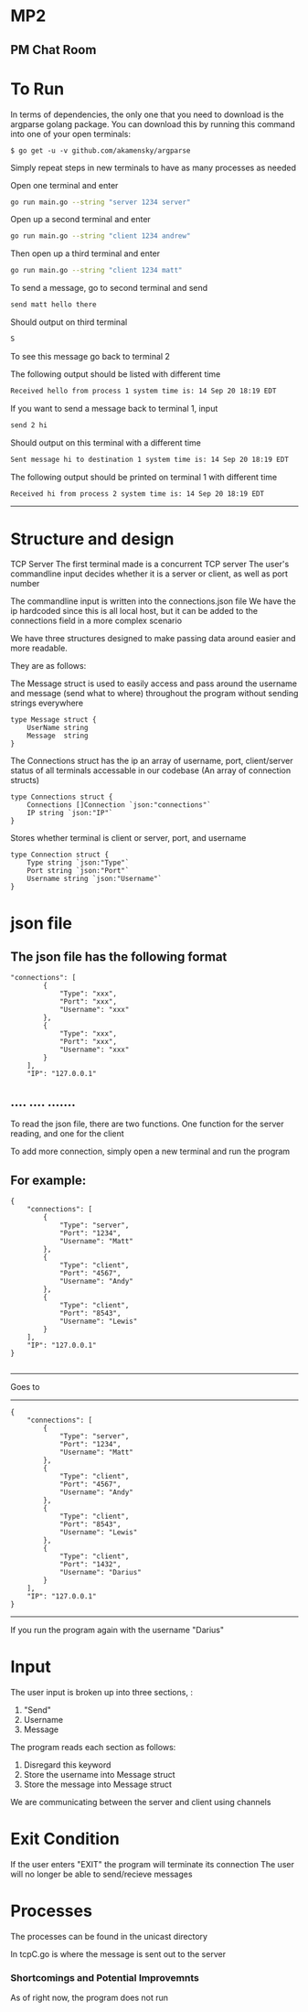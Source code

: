 # MP2
PM Chat Room
--- 
# To Run

In terms of dependencies, the only one that you need to download is the argparse golang package.  You can download this by running this command into one of your open terminals:
```
$ go get -u -v github.com/akamensky/argparse
``` 

Simply repeat steps in new terminals to have as many processes as needed

Open one terminal and enter
```bash
go run main.go --string "server 1234 server"
``` 
Open up a second terminal and enter
```bash
go run main.go --string "client 1234 andrew"
``` 
Then open up a third terminal and enter
```bash
go run main.go --string "client 1234 matt"
```
To send a message, go to second terminal and send

```bash
send matt hello there
```

Should output on third terminal
```bash 
S
```
To see this message go back to terminal 2

The  following output should be listed with different time
```bash
Received hello from process 1 system time is: 14 Sep 20 18:19 EDT
```
If you want to send a message back to terminal 1, input
```bash
send 2 hi
```

Should output on this terminal with a different time
```bash 
Sent message hi to destination 1 system time is: 14 Sep 20 18:19 EDT
```

The  following output should be printed on terminal 1 with different time
```bash
Received hi from process 2 system time is: 14 Sep 20 18:19 EDT
```

---

# Structure and design

TCP Server
The first terminal made is a concurrent TCP server
The user's commandline input decides whether it is a server or client, as well as port number

The commandline input is written into the connections.json file
We have the ip hardcoded since this is all local host, but it can be added to the connections field
in a more complex scenario 


We have three structures designed to make passing data around easier and more readable.

They are as follows: 

The Message struct is used to easily access and pass around the username and message (send what to where) throughout the program without sending strings everywhere

```
type Message struct {
	UserName string
	Message  string
}

```

The Connections struct has the ip an array of username, port, client/server status of all terminals accessable in our codebase
(An array of connection structs) 
```
type Connections struct {
	Connections []Connection `json:"connections"`
	IP string `json:"IP"`
} 
```

Stores whether terminal is client or server, port, and username
```
type Connection struct {
	Type string `json:"Type"`
	Port string `json:"Port"`
	Username string `json:"Username"`
}
```

# json file
The json file has the following format 
-----------------------------------------------------------------------------------------------
```    
"connections": [
        {
            "Type": "xxx",
            "Port": "xxx",
            "Username": "xxx"
        },
        {
            "Type": "xxx",
            "Port": "xxx",
            "Username": "xxx"
        }
    ],
    "IP": "127.0.0.1"
```
.... .... .......
-----------------------------------------------------------------------------------------------
To read the json file, there are two functions.
One function for the server reading, and one for the client


To add more connection, simply open a new terminal and run the program

For example:
-----------------------------------------------------------------------------------------------  
```  
{
    "connections": [
        {
            "Type": "server",
            "Port": "1234",
            "Username": "Matt"
        },
        {
            "Type": "client",
            "Port": "4567",
            "Username": "Andy"
        },
        {
            "Type": "client",
            "Port": "8543",
            "Username": "Lewis"
        }
    ],
    "IP": "127.0.0.1"
}


```
-----------------------------------------------------------------------------------------------

Goes to 

-----------------------------------------------------------------------------------------------   
``` 
{
    "connections": [
        {
            "Type": "server",
            "Port": "1234",
            "Username": "Matt"
        },
        {
            "Type": "client",
            "Port": "4567",
            "Username": "Andy"
        },
        {
            "Type": "client",
            "Port": "8543",
            "Username": "Lewis"
        },
        {
            "Type": "client",
            "Port": "1432",
            "Username": "Darius"
        }
    ],
    "IP": "127.0.0.1"
}

```
-----------------------------------------------------------------------------------------------

If you run the program again with the username "Darius"


# Input
The user input is broken up into three sections, : 
1. "Send"
2. Username 
3. Message

The program reads each section as follows: 
1. Disregard this keyword
2. Store the username into Message struct 
3. Store the message into Message struct

We are communicating between the server and client using channels 

# Exit Condition 

If the user enters "EXIT" the program will terminate its connection
The user will no longer be able to send/recieve messages

# Processes
The processes can be found in the unicast directory

In tcpC.go is where the message is sent out to the server



### Shortcomings and Potential Improvemnts 
As of right now, the program does not run

